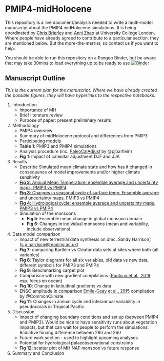 # PMIP4-midHolocene
This repository is a live document/analysis needed to write a multi-model manuscript about the PMIP4 midHolocene simulations. It is being coordinated by [Chris Brierley](c.brierley@ucl.ac.uk) and [Anni Zhao](anni.zhao.16@ucl.ac.uk) at University College London. Where people have already agreed to contribute to a particular section, they are mentioned below. But the more-the-merrier, so contact us if you want to help. 

You should be able to run this repository on a Pangeo Binder, but be aware that may take 30mins to load everything up to be ready to use
[![Binder](https://binder.pangeo.io/badge_logo.svg)](https://binder.pangeo.io/v2/gh/chrisbrierley/PMIP4-midHolocene/master)

## Manuscript Outline
_This is the current plan for the manuscript. Where we have already created the possible figures, they will have hyperlinks to the respective notebooks._
1. Introduction
   * Importance of MH
   * Brief literature review
   * Purpose of paper: present preliminary results
2. Methodology
   * PMIP4 overview
   * Summary of midHolocene protocol and differences from PMIP3
   * Participating models
   	* __Table 1__: PMIP3 and PMIP4 simulations
   * Analysis procedure (inc. [PaleoCalAdjust](https://github.com/pjbartlein/PaleoCalAdjust) by @pjbartlein)
   	* __Fig 1__: impact of calendar adjustment DJF and JJA
3. Results
   * Describe Simulated mean climate state and how has it changed in consequence of model improvements and/or higher climate sensitivity
   	* [__Fig 2__: Annual Mean Temperature: ensemble average and uncertainty maps, PMIP3 vs PMIP4](https://github.com/chrisbrierley/PMIP4-midHolocene/blob/master/notebooks/PMIP4_Mid-Holocene_new.ipynb)
   	* [__Fig 3__: Changes in seasonal cycle of surface temp: Ensemble average and uncertainty maps, PMIP3 vs PMIP4](https://github.com/chrisbrierley/PMIP4-midHolocene/blob/master/notebooks/PMIP4_Mid-Holocene_new.ipynb)
   	* [__Fig 4__: Hydrological cycle: ensemble average and uncertainty maps, PMIP3 vs PMIP4](https://github.com/chrisbrierley/PMIP4-midHolocene/blob/master/notebooks/PMIP4_Mid-Holocene_new.ipynb)
   * Simulation of the monsoons
	 * __Fig 5__: Ensemble mean change in global monsoon domain
	 * __Fig 6__: Changes in individual monsoons (mean and variability, include observations)
4. Data model comparison
   * Impact of new terrestrial data synthesis on dmc. Sandy Harrison](s.p.harrison@reading.ac.uk)
   	* __Fig 7__: comparing Bartlein vs Cleator data sets at sites where both (all variables)
   	* __Fig 8__: Taylor diagrams for all six variables, old data vs new data, different symbols for PMIP3 and PMIP4
   	* __Fig 9__: Benchmarking carpet plot
   * Comparison with new gradient compilations ([Routson et al., 2019](https://www.nature.com/articles/s41586-019-1060-3) esp. focus on ocean)
   	* __Fig 10__: Change in latitudinal gradients vs data
   * ENSO amplitude in comparison [Emile-Geay et al., 2015](https://github.com/CommonClimate/EmileGeay_NatGeo2015) compilation by @CommonClimate
   	* __Fig 11__: Changes in annual cycle and interannual variability in pseudocorals in Tropical Pacific
5. Discussion
   * Impact of changing boundary conditions and set up (between PMIP4 and PMIP3). Would be nice to have sensitivity runs about vegetation impacts, but that can wait for people to perform the simulations. Radiative forcing difference between 280 and 260
   * Future work section - used to highlight upcoming analyses
   * Potential for hydrological palaeobservational constraints
   	* __Fig 12__: scatter plot of MH NAF monsoon vs future response
6. Summary and Conclusion
